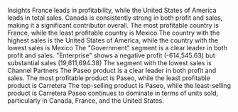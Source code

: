 Insights
France leads in profitability, while the United States of America leads in total sales.
Canada is consistently strong in both profit and sales, making it a significant contributor overall.
The most profitable country is France, while the least profitable country is Mexico
The country with the highest sales is the United States of America, while the country with the lowest sales is Mexico
The "Government" segment is a clear leader in both profit and sales.
"Enterprise" shows a negative profit (-614,545.63) but substantial sales (19,611,694.38)
The segment with the lowest sales is Channel Partners
The Paseo product is a clear leader in both profit and sales.
The most profitable product is Paseo, while the least profitable product is Carretera
The top-selling product is Paseo, while the least-selling product is Carretera
Paseo continues to dominate in terms of units sold, particularly in Canada, France, and the United States.
